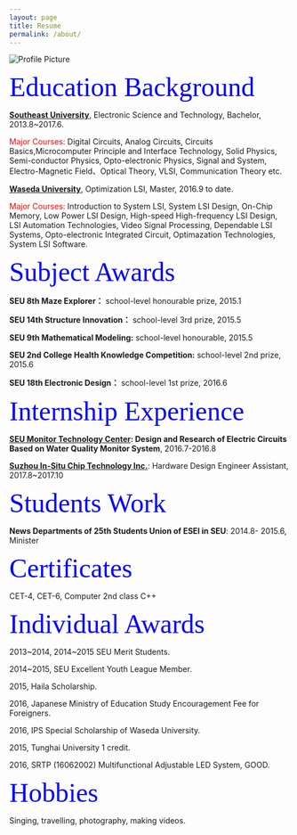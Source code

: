 ```yaml
---
layout: page
title: Resume
permalink: /about/
---
```


<img src="{{ site.baseurl }}/assets/profile-placeholder.jpg" title="Profile Picture" class="profile">

<font size=60><font color="blue"><font face="Myriad">Education Background</font></font></font>

<b>[Southeast University]</b>, Electronic Science and Technology, Bachelor, 
2013.8~2017.6.

<font color="red">Major Courses:</font> Digital Circuits, Analog Circuits, Circuits Basics,Microcomputer Principle and Interface Technology, Solid Physics,
Semi-conductor Physics, Opto-electronic Physics, Signal and System,
Electro-Magnetic Field、Optical Theory, VLSI, Communication Theory
etc.

<b>[Waseda University]</b>, Optimization LSI, Master, 2016.9 to date.

<font color="red">Major Courses:</font> Introduction to System LSI, System LSI Design, On-Chip Memory, Low Power LSI Design, High-speed High-frequency LSI Design, LSI Automation Technologies, Video Signal Processing, Dependable LSI Systems, Opto-electronic Integrated Circuit, Optimazation Technologies, System LSI Software.

<font size=60><font color="blue"><font face="Myriad">Subject Awards</font></font></font>

<b>SEU 8th Maze Explorer：</b> school-level honourable prize, 2015.1

<b>SEU 14th Structure Innovation：</b> school-level 3rd prize, 2015.5

<b>SEU 9th Mathematical Modeling:</b> school-level honourable, 2015.5

<b>SEU 2nd College Health Knowledge Competition:</b> school-level 2nd prize, 2015.6

<b>SEU 18th Electronic Design：</b> school-level 1st prize, 2016.6

<font size=60><font color="blue"><font face="Myriad">Internship Experience</font></font></font>

<b>[SEU Monitor Technology Center]: Design and Research of Electric
Circuits Based on Water Quality Monitor System</b>, 2016.7-2016.8

<b>[Suzhou In-Situ Chip Technology Inc.]</b>: Hardware Design Engineer
Assistant, 2017.8~2017.10


<font size=60><font color="blue"><font face="Myriad">Students Work</font></font></font>

<b>News Departments of 25th Students Union of ESEI in SEU</b>: 2014.8-
2015.6, Minister

<font size=60><font color="blue"><font face="Myriad">Certificates</font></font></font>

CET-4, CET-6, Computer 2nd class C++

<font size=60><font color="blue"><font face="Myriad">Individual Awards</font></font></font>

2013~2014, 2014~2015 SEU Merit Students.

2014~2015, SEU Excellent Youth League Member.

2015, Haila Scholarship.

2016, Japanese Ministry of Education Study Encouragement Fee for Foreigners.

2016, IPS Special Scholarship of Waseda University.

2015, Tunghai University 1 credit.

2016, SRTP (16062002) Multifunctional Adjustable LED System, GOOD.

<font size=60><font color="blue"><font face="Myriad">Hobbies</font></font></font>

Singing, travelling, photography, making videos.











<!--Centrarium is a custom theme for Jekyll, made by [Ben Centra][bencentra] for his own blog. He'd be humbled if you liked it enough to use it as well! Installation and configuration instructions can be found in the [GitHub repository](https://github.com/bencentra/centrarium).

This page is a good place to write about yourself, your project, your product, or whatever it is your site is for. You can replace the image above, or you can get rid of it entirely. 

You can find out more info about customizing your Jekyll theme, as well as basic Jekyll usage documentation at [jekyllrb.com](http://jekyllrb.com/). And you can find the source code for Jekyll at [github.com/jekyll/jekyll](https://github.com/jekyll/jekyll)德彪钢笔行书字库-->

[centrarium]: https://github.com/bencentra/centrarium
[bencentra]: http://bencentra.com
[jekyll]: https://github.com/jekyll/jekyll
[Southeast University]: http://www.seu.edu.cn/
[Waseda University]: http://www.waseda.jp/top/
[SEU Monitor Technology Center]: http://electronic.seu.edu.cn/11488/list.htm
[Suzhou In-Situ Chip Technology Inc.]: http://www.sinoist.com.cn/
